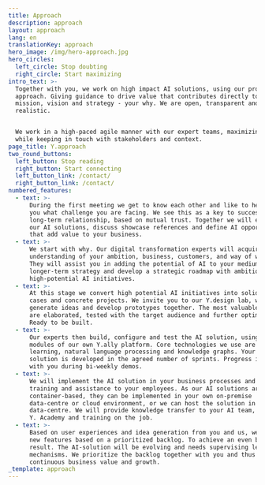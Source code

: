 ```yaml
---
title: Approach
description: approach
layout: approach
lang: en
translationKey: approach
hero_image: /img/hero-approach.jpg
hero_circles:
  left_circle: Stop doubting
  right_circle: Start maximizing
intro_text: >-
  Together with you, we work on high impact AI solutions, using our proven Y.
  approach. Giving guidance to drive value that contributes directly to your
  mission, vision and strategy - your why. We are open, transparent and
  realistic. 


  We work in a high-paced agile manner with our expert teams, maximizing output
  while keeping in touch with stakeholders and context.
page_title: Y.approach
two_round_buttons:
  left_button: Stop reading
  right_button: Start connecting
  left_button_link: /contact/
  right_button_link: /contact/
numbered_features:
  - text: >-
      During the first meeting we get to know each other and like to hear from
      you what challenge you are facing. We see this as a key to success for a
      long-term relationship, based on mutual trust. Together we will explore
      our AI solutions, discuss showcase references and define AI opportunities
      that add value to your business.
  - text: >-
      We start with why. Our digital transformation experts will acquire a deep
      understanding of your ambition, business, customers, and way of working.
      They will assist you in adding the potential of AI to your medium-term and
      longer-term strategy and develop a strategic roadmap with ambitious,
      high-potential AI initiatives.
  - text: >-
      At this stage we convert high potential AI initiatives into solid business
      cases and concrete projects. We invite you to our Y.design lab, where we
      generate ideas and develop prototypes together. The most valuable ideas
      are elaborated, tested with the target audience and further optimised.
      Ready to be built.
  - text: >-
      Our experts then build, configure and test the AI solution, using the
      modules of our own Y.ally platform. Core technologies we use are machine
      learning, natural language processing and knowledge graphs. Your AI
      solution is developed in the agreed number of sprints. Progress is shared
      with you during bi-weekly demos.
  - text: >-
      We will implement the AI solution in your business processes and provide
      training and assistance to your employees. As our AI solutions are
      container-based, they can be implemented in your own on-premise
      data-centre or cloud environment, or we can host the solution in our own
      data-centre. We will provide knowledge transfer to your AI team, using the
      Y. Academy and training on the job.
  - text: >-
      Based on user experiences and idea generation from you and us, we work on
      new features based on a prioritized backlog. To achieve an even better
      result. The AI-solution will be evolving and needs supervising learning
      mechanisms. We prioritize the backlog together with you and thus ensure
      continuous business value and growth.
_template: approach
---
```



